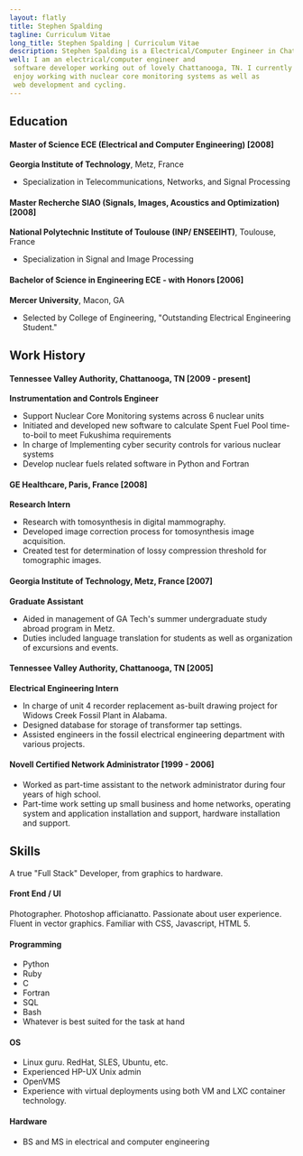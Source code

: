 ```yaml
---
layout: flatly
title: Stephen Spalding
tagline: Curriculum Vitae
long_title: Stephen Spalding | Curriculum Vitae
description: Stephen Spalding is a Electrical/Computer Engineer in Chattanooga, TN
well: I am an electrical/computer engineer and 
 software developer working out of lovely Chattanooga, TN. I currently
 enjoy working with nuclear core monitoring systems as well as
 web development and cycling.
---
```


## Education ##

#### Master of Science ECE (Electrical and Computer Engineering) \[2008]

**Georgia Institute of Technology**, Metz, France

 - Specialization in Telecommunications, Networks, and Signal Processing

#### Master Recherche SIAO (Signals, Images, Acoustics and Optimization) \[2008]

**National Polytechnic Institute of Toulouse (INP/ ENSEEIHT)**, Toulouse, France

 - Specialization in Signal and Image Processing

#### Bachelor of Science in Engineering ECE - with Honors \[2006]

**Mercer University**, Macon, GA

 - Selected by College of Engineering, "Outstanding Electrical Engineering Student."


## Work History ##

#### Tennessee Valley Authority, Chattanooga, TN \[2009 - present]
**Instrumentation and Controls Engineer**

 - Support Nuclear Core Monitoring systems across 6 nuclear units
 - Initiated and developed new software to calculate Spent Fuel Pool time-to-boil to meet Fukushima requirements
 - In charge of Implementing cyber security controls for various nuclear systems
 - Develop nuclear fuels related software in Python and Fortran

#### GE Healthcare, Paris, France \[2008]
**Research Intern**

 - Research with tomosynthesis in digital mammography.
 - Developed image correction process for tomosynthesis image acquisition.
 - Created test for determination of lossy compression threshold for tomographic images.

#### Georgia Institute of Technology, Metz, France \[2007]
**Graduate Assistant**

 - Aided in management of GA Tech's summer undergraduate study abroad program in Metz.
 - Duties included language translation for students as well as organization of excursions and events.

#### Tennessee Valley Authority, Chattanooga, TN \[2005]
**Electrical Engineering Intern**

 - In charge of unit 4 recorder replacement as-built drawing project for Widows Creek Fossil Plant in Alabama.
 - Designed database for storage of transformer tap settings. 
 - Assisted engineers in the fossil electrical engineering department with various projects.

#### Novell Certified Network Administrator \[1999 - 2006]

 - Worked as part-time assistant to the network administrator during four years of high school.
 - Part-time work setting up small business and home networks, operating system and application installation and support, hardware installation and support.


## Skills ##
A true "Full Stack" Developer, from graphics to hardware.

#### Front End / UI
Photographer. Photoshop afficianatto. Passionate about user experience.
Fluent in vector graphics.
Familiar with CSS, Javascript, HTML 5.

#### Programming
 - Python
 - Ruby
 - C
 - Fortran
 - SQL
 - Bash
 - Whatever is best suited for the task at hand

#### OS
 - Linux guru. RedHat, SLES, Ubuntu, etc.
 - Experienced HP-UX Unix admin
 - OpenVMS
 - Experience with virtual deployments using both VM and LXC container technology.

#### Hardware
 - BS and MS in electrical and computer engineering
